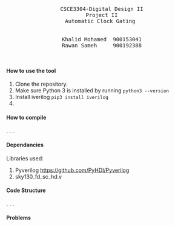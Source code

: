 <pre>
<p align="center">

CSCE3304-Digital Design II
Project II
Automatic Clock Gating 


Khalid Mohamed  900153041
Rawan Sameh     900192388
</p>
</pre>

#### How to use the tool
1. Clone the repository.
2. Make sure Python 3 is installed by running ```python3 --version```
3. Install iverilog ```pip3 install iverilog```
4. 

#### How to compile
.
.
.

#### Dependancies
Libraries used:
1. Pyverilog https://github.com/PyHDI/Pyverilog
2. sky130_fd_sc_hd.v 


#### Code Structure
.
.
.

#### Problems


